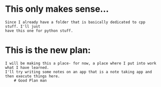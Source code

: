 # This only makes sense...
    Since I already have a folder that is basically dedicated to cpp stuff. I'll just
    have this one for python stuff.
# This is the new plan:
    I will be making this a place- for now, a place where I put into work what I have learned. 
    I'll try writing some notes on an app that is a note taking app and then execute things here.
        # Good Plan man